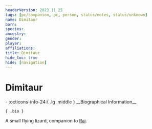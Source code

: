 ```yaml
---
headerVersion: 2023.11.25
tags: [pc/companion, pc, person, status/notes, status/unknown]
name: Dimitaur
born:
species:
ancestry:
gender:
player:
affiliations:
title: Dimitaur
hide_toc: true
hide: [navigation]
---
```

# Dimitaur
<div class="grid cards ext-narrow-margin ext-one-column" markdown>
- :octicons-info-24:{ .lg .middle } __Biographical Information__

    { .bio }

</div>


A small flying lizard, companion to [Rai](<../rai.md>).





